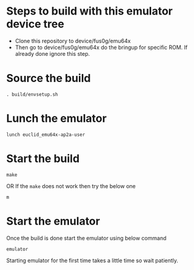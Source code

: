 # Steps to build with this emulator device tree

- Clone this repository to device/fus0g/emu64x
- Then go to device/fus0g/emu64x do the bringup for specific ROM. If already done ignore this step.

# Source the build
```
. build/envsetup.sh
```

# Lunch the emulator
```
lunch euclid_emu64x-ap2a-user
```

# Start the build
```
make
```
OR
If the `make` does not work then try the below one
```
m
```

# Start the emulator
Once the build is done start the emulator using below command
```
emulator
```
Starting emulator for the first time takes a little time so wait patiently.
